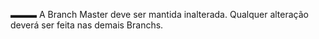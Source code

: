 ▬▬▬ A Branch Master deve ser mantida inalterada. Qualquer alteração 
deverá ser feita nas demais Branchs.

